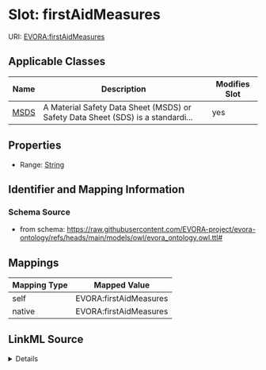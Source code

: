 

# Slot: firstAidMeasures



URI: [EVORA:firstAidMeasures](https://raw.githubusercontent.com/EVORA-project/evora-ontology/refs/heads/main/models/owl/evora_ontology.owl.ttl#firstAidMeasures)



<!-- no inheritance hierarchy -->





## Applicable Classes

| Name | Description | Modifies Slot |
| --- | --- | --- |
| [MSDS](MSDS.md) | A Material Safety Data Sheet (MSDS) or Safety Data Sheet (SDS) is a standardi... |  yes  |







## Properties

* Range: [String](String.md)





## Identifier and Mapping Information







### Schema Source


* from schema: https://raw.githubusercontent.com/EVORA-project/evora-ontology/refs/heads/main/models/owl/evora_ontology.owl.ttl#




## Mappings

| Mapping Type | Mapped Value |
| ---  | ---  |
| self | EVORA:firstAidMeasures |
| native | EVORA:firstAidMeasures |




## LinkML Source

<details>
```yaml
name: firstAidMeasures
from_schema: https://raw.githubusercontent.com/EVORA-project/evora-ontology/refs/heads/main/models/owl/evora_ontology.owl.ttl#
rank: 1000
alias: firstAidMeasures
domain_of:
- MSDS
range: string

```
</details>